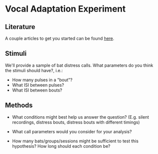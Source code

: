 # Vocal Adaptation Experiment

## Literature

A couple articles to get you started can be found [here](https://avakiai.github.io/expra_winter2021-2022/projects/vocal_adaptation/literature). 

## Stimuli

We'll provide a sample of bat distress calls. What parameters do you think the stimuli should have?, i.e.:

- How many pulses in a "bout"?
- What ISI between pulses?
- What ISI between bouts?

## Methods

* What conditions might best help us answer the question? (E.g. silent recordings, distress bouts, distress bouts with different timings)

* What call parameters would you consider for your analysis?

* How many bats/groups/sessions might be sufficient to test this hypothesis? How long should each condition be? 